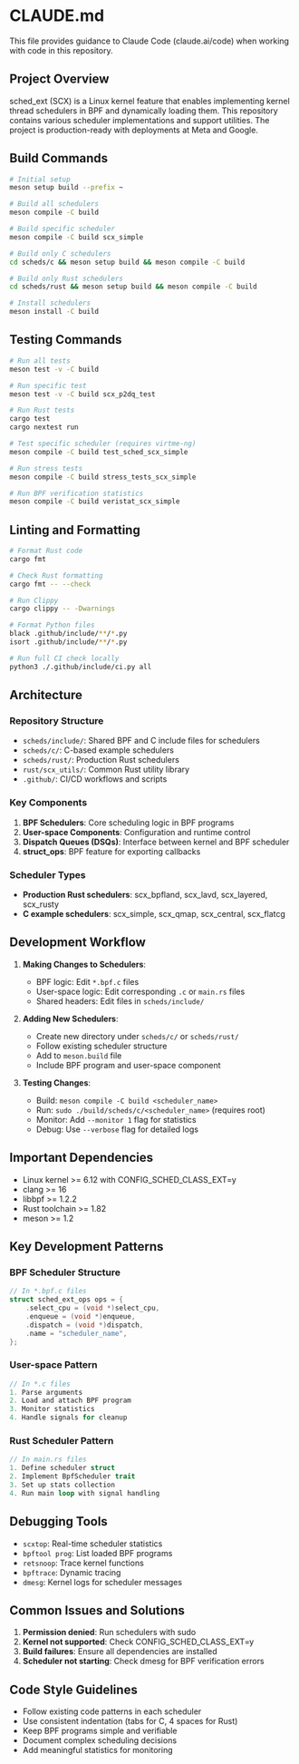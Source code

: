 # CLAUDE.md

This file provides guidance to Claude Code (claude.ai/code) when working with code in this repository.

## Project Overview

sched_ext (SCX) is a Linux kernel feature that enables implementing kernel thread schedulers in BPF and dynamically loading them. This repository contains various scheduler implementations and support utilities. The project is production-ready with deployments at Meta and Google.

## Build Commands

```bash
# Initial setup
meson setup build --prefix ~

# Build all schedulers
meson compile -C build

# Build specific scheduler
meson compile -C build scx_simple

# Build only C schedulers
cd scheds/c && meson setup build && meson compile -C build

# Build only Rust schedulers
cd scheds/rust && meson setup build && meson compile -C build

# Install schedulers
meson install -C build
```

## Testing Commands

```bash
# Run all tests
meson test -v -C build

# Run specific test
meson test -v -C build scx_p2dq_test

# Run Rust tests
cargo test
cargo nextest run

# Test specific scheduler (requires virtme-ng)
meson compile -C build test_sched_scx_simple

# Run stress tests
meson compile -C build stress_tests_scx_simple

# Run BPF verification statistics
meson compile -C build veristat_scx_simple
```

## Linting and Formatting

```bash
# Format Rust code
cargo fmt

# Check Rust formatting
cargo fmt -- --check

# Run Clippy
cargo clippy -- -Dwarnings

# Format Python files
black .github/include/**/*.py
isort .github/include/**/*.py

# Run full CI check locally
python3 ./.github/include/ci.py all
```

## Architecture

### Repository Structure
- `scheds/include/`: Shared BPF and C include files for schedulers
- `scheds/c/`: C-based example schedulers
- `scheds/rust/`: Production Rust schedulers
- `rust/scx_utils/`: Common Rust utility library
- `.github/`: CI/CD workflows and scripts

### Key Components
1. **BPF Schedulers**: Core scheduling logic in BPF programs
2. **User-space Components**: Configuration and runtime control
3. **Dispatch Queues (DSQs)**: Interface between kernel and BPF scheduler
4. **struct_ops**: BPF feature for exporting callbacks

### Scheduler Types
- **Production Rust schedulers**: scx_bpfland, scx_lavd, scx_layered, scx_rusty
- **C example schedulers**: scx_simple, scx_qmap, scx_central, scx_flatcg

## Development Workflow

1. **Making Changes to Schedulers**:
   - BPF logic: Edit `*.bpf.c` files
   - User-space logic: Edit corresponding `.c` or `main.rs` files
   - Shared headers: Edit files in `scheds/include/`

2. **Adding New Schedulers**:
   - Create new directory under `scheds/c/` or `scheds/rust/`
   - Follow existing scheduler structure
   - Add to `meson.build` file
   - Include BPF program and user-space component

3. **Testing Changes**:
   - Build: `meson compile -C build <scheduler_name>`
   - Run: `sudo ./build/scheds/c/<scheduler_name>` (requires root)
   - Monitor: Add `--monitor 1` flag for statistics
   - Debug: Use `--verbose` flag for detailed logs

## Important Dependencies

- Linux kernel >= 6.12 with CONFIG_SCHED_CLASS_EXT=y
- clang >= 16
- libbpf >= 1.2.2
- Rust toolchain >= 1.82
- meson >= 1.2

## Key Development Patterns

### BPF Scheduler Structure
```c
// In *.bpf.c files
struct sched_ext_ops ops = {
    .select_cpu = (void *)select_cpu,
    .enqueue = (void *)enqueue,
    .dispatch = (void *)dispatch,
    .name = "scheduler_name",
};
```

### User-space Pattern
```c
// In *.c files
1. Parse arguments
2. Load and attach BPF program
3. Monitor statistics
4. Handle signals for cleanup
```

### Rust Scheduler Pattern
```rust
// In main.rs files
1. Define scheduler struct
2. Implement BpfScheduler trait
3. Set up stats collection
4. Run main loop with signal handling
```

## Debugging Tools

- `scxtop`: Real-time scheduler statistics
- `bpftool prog`: List loaded BPF programs
- `retsnoop`: Trace kernel functions
- `bpftrace`: Dynamic tracing
- `dmesg`: Kernel logs for scheduler messages

## Common Issues and Solutions

1. **Permission denied**: Run schedulers with sudo
2. **Kernel not supported**: Check CONFIG_SCHED_CLASS_EXT=y
3. **Build failures**: Ensure all dependencies are installed
4. **Scheduler not starting**: Check dmesg for BPF verification errors

## Code Style Guidelines

- Follow existing code patterns in each scheduler
- Use consistent indentation (tabs for C, 4 spaces for Rust)
- Keep BPF programs simple and verifiable
- Document complex scheduling decisions
- Add meaningful statistics for monitoring